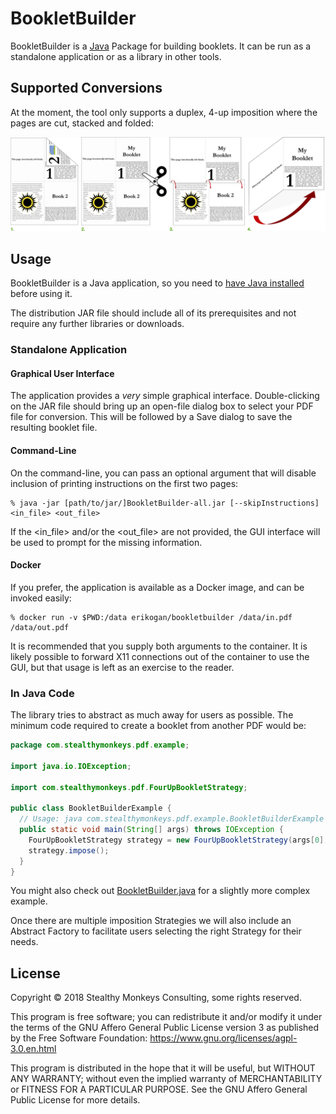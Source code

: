 # BookletBuilder

BookletBuilder is a [Java](https://java.com) Package for building booklets. It
can be run as a standalone application or as a library in other tools.

## Supported Conversions

At the moment, the tool only supports a duplex, 4-up imposition where the
pages are cut, stacked and folded:

![4-step process](https://raw.githubusercontent.com/erikogan/BookletBuilder/master/src/main/resources/instructions/steps.png)

## Usage

BookletBuilder is a Java application, so you need to
[have Java installed](https://www.java.com/en/download/help/download_options.xml)
before using it.

The distribution JAR file should include all of its prerequisites and not
require any further libraries or downloads.

### Standalone Application

#### Graphical User Interface

The application provides a _very_ simple graphical interface. Double-clicking
on the JAR file should bring up an open-file dialog box to select your PDF
file for conversion. This will be followed by a Save dialog to save the
resulting booklet file.

#### Command-Line

On the command-line, you can pass an optional argument that will disable
inclusion of printing instructions on the first two pages:

```
% java -jar [path/to/jar/]BookletBuilder-all.jar [--skipInstructions] <in_file> <out_file>
```

If the <in_file> and/or the <out_file> are not provided, the GUI interface
will be used to prompt for the missing information.

#### Docker

If you prefer, the application is available as a Docker image, and can be invoked easily:

```
% docker run -v $PWD:/data erikogan/bookletbuilder /data/in.pdf /data/out.pdf
```

It is recommended that you supply both arguments to the container. It is
likely possible to forward X11 connections out of the container to use the
GUI, but that usage is left as an exercise to the reader.

### In Java Code

The library tries to abstract as much away for users as possible. The minimum
code required to create a booklet from another PDF would be:

```java
package com.stealthymonkeys.pdf.example;

import java.io.IOException;

import com.stealthymonkeys.pdf.FourUpBookletStrategy;

public class BookletBuilderExample {
  // Usage: java com.stealthymonkeys.pdf.example.BookletBuilderExample <in_file> <out_file>
  public static void main(String[] args) throws IOException {
    FourUpBookletStrategy strategy = new FourUpBookletStrategy(args[0], args[1]);
    strategy.impose();
  }
}
```

You might also check out [BookletBuilder.java](https://github.com/erikogan/BookletBuilder/blob/master/src/main/java/com/stealthymonkeys/pdf/BookletBuilder.java)
for a slightly more complex example.

Once there are multiple imposition Strategies we will also include an Abstract
Factory to facilitate users selecting the right Strategy for their needs.

## License

Copyright © 2018 Stealthy Monkeys Consulting, some rights reserved.

This program is free software; you can redistribute it and/or modify it under
the terms of the GNU Affero General Public License version 3 as published by
the Free Software Foundation: https://www.gnu.org/licenses/agpl-3.0.en.html

This program is distributed in the hope that it will be useful, but WITHOUT
ANY WARRANTY; without even the implied warranty of MERCHANTABILITY or FITNESS
FOR A PARTICULAR PURPOSE.  See the GNU Affero General Public License for more
details.
